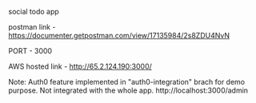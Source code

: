 social todo app

postman link - https://documenter.getpostman.com/view/17135984/2s8ZDU4NvN

PORT - 3000

AWS hosted link - http://65.2.124.190:3000/


Note: Auth0 feature implemented in "auth0-integration" brach for demo purpose. Not integrated with the whole app.
http://localhost:3000/admin


